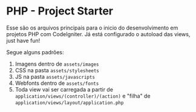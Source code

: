 PHP - Project Starter
===============================


Esse são os arquivos principais para o inicio do desenvolvimento em projetos PHP com CodeIgniter.
Já está configurado o autoload das views, just have fun!

Segue alguns padrões:

1. Imagens dentro de `assets/images`
2. CSS na pasta `assets/stylesheets`
3. JS na pasta `assets/javascripts`
4. Webfonts dentro de `assets/fonts`
5. Toda view vai ser carregada a partir de `application/views/(controller)/(action)` e "filha" de `application/views/layout/application.php` 